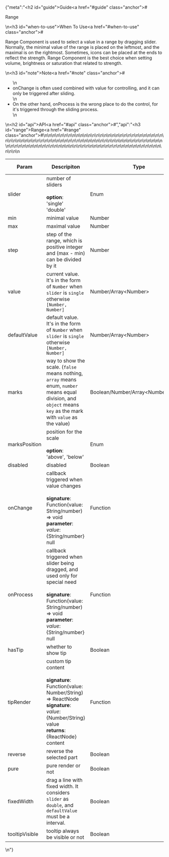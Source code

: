 {"meta":"<h2 id=\"guide\">Guide<a href=\"#guide\" class=\"anchor\">#</a></h2><p>Range</p>\n<h3 id=\"when-to-use\">When To Use<a href=\"#when-to-use\" class=\"anchor\">#</a></h3><p>Range Component is used to select a value in a range by dragging slider. Normally, the minimal value of the range is placed on the leftmost, and the maximal is on the rightmost. Sometimes, icons can be placed at the ends to reflect the strength. Range Component is the best choice when setting volume, brightness or saturation that related to strength.</p>\n<h3 id=\"note\">Note<a href=\"#note\" class=\"anchor\">#</a></h3><ul>\n<li>onChange is often used combined with value for controlling, and it can only be triggered after sliding.</li>\n<li>On the other hand, onProcess is the wrong place to do the control, for it&apos;s triggered through the sliding process.</li>\n</ul>\n<h2 id=\"api\">API<a href=\"#api\" class=\"anchor\">#</a></h2>","api":"<h3 id=\"range\">Range<a href=\"#range\" class=\"anchor\">#</a></h3><table>\n<thead>\n<tr>\n<th>Param</th>\n<th>Descripiton</th>\n<th>Type</th>\n<th>Default Value</th>\n</tr>\n</thead>\n<tbody>\n<tr>\n<td>slider</td>\n<td>number of sliders<br><br><strong>option</strong>:<br>&apos;single&apos;<br>&apos;double&apos;</td>\n<td>Enum</td>\n<td>&apos;single&apos;</td>\n</tr>\n<tr>\n<td>min</td>\n<td>minimal value</td>\n<td>Number</td>\n<td>0</td>\n</tr>\n<tr>\n<td>max</td>\n<td>maximal value</td>\n<td>Number</td>\n<td>100</td>\n</tr>\n<tr>\n<td>step</td>\n<td>step of the range, which is positive integer and (max - min) can be divided by it</td>\n<td>Number</td>\n<td>1</td>\n</tr>\n<tr>\n<td>value</td>\n<td>current value. It&apos;s in the form of <code>Number</code> when <code>slider</code> is <code>single</code> otherwise <code>[Number, Number]</code></td>\n<td>Number/Array&lt;Number&gt;</td>\n<td>-</td>\n</tr>\n<tr>\n<td>defaultValue</td>\n<td>default value. It&apos;s in the form of <code>Number</code> when <code>slider</code> is <code>single</code> otherwise <code>[Number, Number]</code></td>\n<td>Number/Array&lt;Number&gt;</td>\n<td>-</td>\n</tr>\n<tr>\n<td>marks</td>\n<td>way to show the scale. (<code>false</code> means nothing, <code>array</code> means enum, <code>number</code> means equal division, and <code>object</code> means <code>key</code> as the mark with <code>value</code> as the value)</td>\n<td>Boolean/Number/Array&lt;Number&gt;/Object</td>\n<td>false</td>\n</tr>\n<tr>\n<td>marksPosition</td>\n<td>position for the scale<br><br><strong>option</strong>:<br>&apos;above&apos;, &apos;below&apos;</td>\n<td>Enum</td>\n<td>&apos;above&apos;</td>\n</tr>\n<tr>\n<td>disabled</td>\n<td>disabled</td>\n<td>Boolean</td>\n<td>false</td>\n</tr>\n<tr>\n<td>onChange</td>\n<td>callback triggered when value changes<br><br><strong>signature</strong>:<br>Function(value: String/number) =&gt; void<br><strong>parameter</strong>:<br><em>value</em>: {String/number} null</td>\n<td>Function</td>\n<td>func.noop</td>\n</tr>\n<tr>\n<td>onProcess</td>\n<td>callback triggered when slider being dragged, and used only for special need<br><br><strong>signature</strong>:<br>Function(value: String/number) =&gt; void<br><strong>parameter</strong>:<br><em>value</em>: {String/number} null</td>\n<td>Function</td>\n<td>func.noop</td>\n</tr>\n<tr>\n<td>hasTip</td>\n<td>whether to show tip</td>\n<td>Boolean</td>\n<td>true</td>\n</tr>\n<tr>\n<td>tipRender</td>\n<td>custom tip content<br><br><strong>signature</strong>:<br>Function(value: Number/String) =&gt; ReactNode<br><strong>signature</strong>:<br><em>value</em>: {Number/String} value<br><strong>returns</strong>:<br>{ReactNode} content<br></td>\n<td>Function</td>\n<td>value =&gt; value</td>\n</tr>\n<tr>\n<td>reverse</td>\n<td>reverse the selected part</td>\n<td>Boolean</td>\n<td>false</td>\n</tr>\n<tr>\n<td>pure</td>\n<td>pure render or not</td>\n<td>Boolean</td>\n<td>false</td>\n</tr>\n<tr>\n<td>fixedWidth</td>\n<td>drag a line with fixed width. It considers <code>slider</code> as <code>double</code>, and <code>defaultValue</code> must be a interval.</td>\n<td>Boolean</td>\n<td>false</td>\n</tr>\n<tr>\n<td>tooltipVisible</td>\n<td>tooltip always be visible or not</td>\n<td>Boolean</td>\n<td>false</td>\n</tr>\n</tbody>\n</table>\n"}